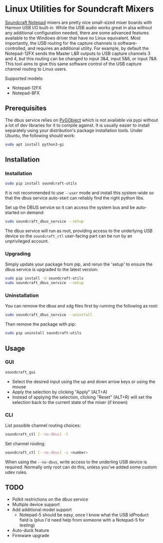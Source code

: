 Linux Utilities for Soundcraft Mixers
=====================================

[Soundcraft Notepad](https://www.soundcraft.com/en/product_families/notepad-series)
mixers are pretty nice small-sized mixer boards with Harmon USB I/O built-in.
While the USB audio works great in alsa without any additional configuration
needed, there are some advanced features available to the Windows driver that
have no Linux equivalent.  Most importantly, the USB routing for the capture
channels is software-controlled, and requires an additional utility.  For
example, by default the Notepad-12FX sends the Master L&R outputs to USB
capture channels 3 and 4, but this routing can be changed to input 3&4, input
5&6, or input 7&8.  This tool aims to give this same software control of the
USB capture channel routing to Linux users.

Supported models:
- Notepad-12FX
- Notepad-8FX

Prerequisites
-------------

The dbus service relies on [PyGObject](https://pygobject.readthedocs.io/en/latest/index.html)
which is not available via pypi without a lot of dev libraries for
it to compile against.  It is usually easier to install separately
using your distribution's package installation tools.  Under Ubuntu,
the following should work:

```bash
sudo apt install python3-gi
```

Installation
------------

### Installation

```bash
sudo pip install soundcraft-utils
```

It is not recommended to use `--user` mode and install this
system-wide so that the dbus service auto-start can reliably find the
right python libs.

Set up the DBUS service so it can access the system bus and be
auto-started on demand:

```bash
sudo soundcraft_dbus_service --setup
```

The dbus service will run as root, providing access to the underlying
USB device so the `soundcraft_ctl` user-facing part can be run by an
unprivileged account.

### Upgrading

Simply update your package from pip, and rerun the 'setup' to ensure the dbus
service is upgraded to the latest version:

```bash
sudo pip install -U soundcraft-utils
sudo soundcraft_dbus_service --setup
```

### Uninstallation

You can remove the dbus and xdg files first by running the following as root:

```bash
sudo soundcraft_dbus_service --uninstall
```

Then remove the package with pip:

```bash
sudo pip uninstall soundcraft-utils
```

Usage
-----

### GUI

```bash
soundcraft_gui
```

- Select the desired input using the up and down arrow keys or using the mouse
- Apply the selection by clicking "Apply" (ALT+A)
- Instead of applying the selection, clicking "Reset" (ALT+R) will set the
  selection back to the current state of the mixer (if known)

### CLI

List possible channel routing choices:

```bash
soundcraft_ctl [--no-dbus] -l
```

Set channel routing:

```bash
soundcraft_ctl [--no-dbus] -s <number>
```

When using the `--no-dbus`, write access to the underling USB device is
required. Normally only root can do this, unless you've added some custom
udev rules.

TODO
----

- Polkit restrictions on the dbus service
- Multiple device support
- Add additional model support
    - Notepad-5 should be easy, once I know what the USB idProduct field is (plus I'd need help from someone with a Notepad-5 for testing)
- Auto-duck feature
- Firmware upgrade
